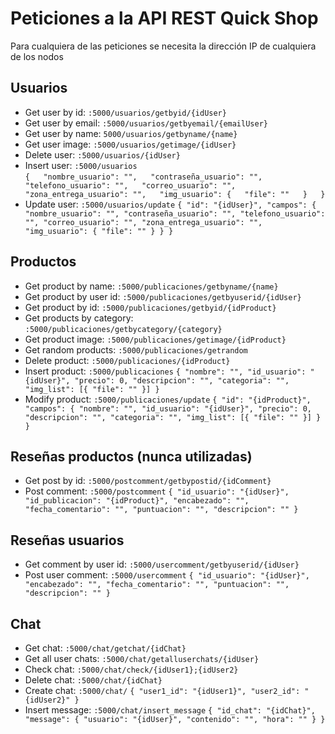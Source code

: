 # Peticiones a la API REST Quick Shop

Para cualquiera de las peticiones se necesita la dirección IP de cualquiera de los nodos

## Usuarios

- Get user by id: `:5000/usuarios/getbyid/{idUser}`
- Get user by email: `:5000/usuarios/getbyemail/{emailUser}`
- Get user by name: `5000/usuarios/getbyname/{name}`
- Get user image: `:5000/usuarios/getimage/{idUser}`
- Delete user: `:5000/usuarios/{idUser}`
- Insert user: `:5000/usuarios`  
    `{  
        "nombre_usuario": "",  
        "contraseña_usuario": "",  
        "telefono_usuario": "",  
        "correo_usuario": "",  
        "zona_entrega_usuario": "",  
        "img_usuario": {  
            "file": ""  
        }  
    }`
- Update user: `:5000/usuarios/update`
    `{
        "id": "{idUser}",
        "campos": {
            "nombre_usuario": "",
            "contraseña_usuario": "",
            "telefono_usuario": "",
            "correo_usuario": "",
            "zona_entrega_usuario": "",
            "img_usuario": {
                "file": ""
            }
        }
    }`

## Productos

- Get product by name: `:5000/publicaciones/getbyname/{name}`
- Get product by user id: `:5000/publicaciones/getbyuserid/{idUser}`
- Get product by id: `:5000/publicaciones/getbyid/{idProduct}` 
- Get products by category: `:5000/publicaciones/getbycategory/{category}`
- Get product image: `:5000/publicaciones/getimage/{idProduct}`
- Get random products: `:5000/publicaciones/getrandom`
- Delete product: `:5000/publicaciones/{idProduct}`
- Insert product: `:5000/publicaciones`
    `{
        "nombre": "",
        "id_usuario": "{idUser}",
        "precio": 0,
        "descripcion": "",
        "categoria": "",
        "img_list": [{
            "file": ""
        }]
    }`
- Modify product: `:5000/publicaciones/update`
    `{
        "id": "{idProduct}",
        "campos": {
            "nombre": "",
            "id_usuario": "{idUser}",
            "precio": 0,
            "descripcion": "",
            "categoria": "",
            "img_list": [{
                "file": ""
            }]
        }
    }`

## Reseñas productos (nunca utilizadas)

- Get post by id: `:5000/postcomment/getbypostid/{idComment}`
- Post comment: `:5000/postcomment`
    `{
        "id_usuario": "{idUser}",
        "id_publicacion": "{idProduct}",
        "encabezado": "",
        "fecha_comentario": "",
        "puntuacion": "",
        "descripcion": ""
    }`

## Reseñas usuarios

- Get comment by user id: `:5000/usercomment/getbyuserid/{idUser}`
- Post user comment: `:5000/usercomment`
    `{
        "id_usuario": "{idUser}",
        "encabezado": "",
        "fecha_comentario": "",
        "puntuacion": "",
        "descripcion": ""
    }`

## Chat

- Get chat: `:5000/chat/getchat/{idChat}`
- Get all user chats: `:5000/chat/getalluserchats/{idUser}`
- Check chat: `:5000/chat/check/{idUser1};{idUser2}`
- Delete chat: `:5000/chat/{idChat}`
- Create chat: `:5000/chat/`
    `{
        "user1_id": "{idUser1}",
        "user2_id": "{idUser2}"
    }`
- Insert message: `:5000/chat/insert_message`
    `{
        "id_chat": "{idChat}",
        "message": {
            "usuario": "{idUser}",
            "contenido": "",
            "hora": ""
        }
    }`